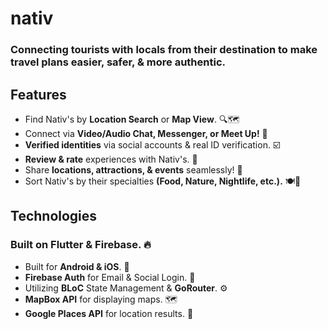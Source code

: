 # nativ

### Connecting tourists with locals from their destination to make travel plans easier, safer, & more authentic.

## Features
- Find Nativ's by **Location Search** or **Map View**. 🔍🗺️
- Connect via **Video/Audio Chat, Messenger, or Meet Up!** 🧑
- **Verified identities** via social accounts & real ID verification. ☑️
- **Review & rate** experiences with Nativ's. 🌟
- Share **locations, attractions, & events** seamlessly! 📍
- Sort Nativ's by their specialties **(Food, Nature, Nightlife, etc.).** 🍽️🍻


## Technologies
### Built on **Flutter & Firebase.** 🔥
- Built for **Android & iOS**. 📱
- **Firebase Auth** for Email & Social Login. 🔐
- Utilizing **BLoC** State Management & **GoRouter**. ⚙️
- **MapBox API** for displaying maps. 🗺️
- **Google Places API** for location results. 📍
